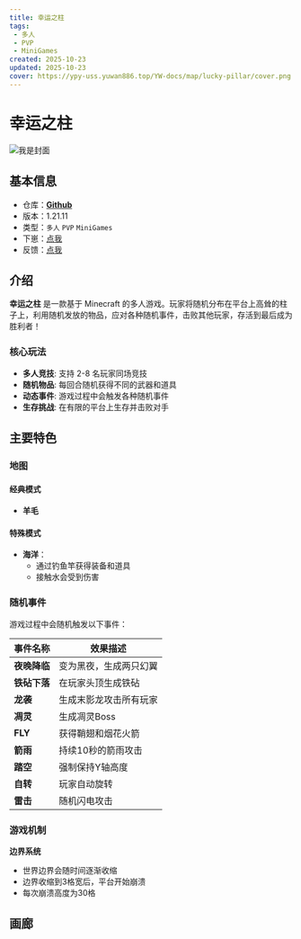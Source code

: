 ```yaml
---
title: 幸运之柱
tags: 
 - 多人
 - PVP
 - MiniGames
created: 2025-10-23
updated: 2025-10-23
cover: https://ypy-uss.yuwan886.top/YW-docs/map/lucky-pillar/cover.png
---
```


# 幸运之柱
![我是封面](https://ypy-uss.yuwan886.top/YW-docs/map/lucky-pillar/cover.png)
## 基本信息

- 仓库：[**Github**](https://github.com/YuWan886/Lucky-Pillar)
- 版本：1.21.11
- 类型：`多人` `PVP` `MiniGames`
- 下崽：[点我](https://pan.quark.cn/s/f1c7b348f3c0)
- 反馈：[点我](https://docs.qq.com/smartsheet/DUUt2UHZvS2RpaUtC?tab=BB08J2)

## 介绍

**幸运之柱** 是一款基于 Minecraft 的多人游戏。玩家将随机分布在平台上高耸的柱子上，利用随机发放的物品，应对各种随机事件，击败其他玩家，存活到最后成为胜利者！

### 核心玩法
- **多人竞技**: 支持 2-8 名玩家同场竞技
- **随机物品**: 每回合随机获得不同的武器和道具
- **动态事件**: 游戏过程中会触发各种随机事件
- **生存挑战**: 在有限的平台上生存并击败对手

## 主要特色

### 地图

#### **经典模式**
- **羊毛**

#### **特殊模式**
- **海洋**：
  - 通过钓鱼竿获得装备和道具
  - 接触水会受到伤害

### 随机事件

游戏过程中会随机触发以下事件：

| 事件名称 | 效果描述 |
|---------|----------|
| **夜晚降临** | 变为黑夜，生成两只幻翼 |
| **铁砧下落** | 在玩家头顶生成铁砧 |
| **龙袭** | 生成末影龙攻击所有玩家 | 
| **凋灵** | 生成凋灵Boss | 
| **FLY** | 获得鞘翅和烟花火箭 | 
| **箭雨** | 持续10秒的箭雨攻击 | 
| **踏空** | 强制保持Y轴高度 | 
| **自转** | 玩家自动旋转 | 
| **雷击** | 随机闪电攻击 | 


### 游戏机制

**边界系统**
- 世界边界会随时间逐渐收缩
- 边界收缩到3格宽后，平台开始崩溃
- 每次崩溃高度为30格

## 画廊

<Gallery :images="[
  { src: 'https://ypy-uss.yuwan886.top/YW-docs/map/lucky-pillar/1.png' },
  { src: 'https://ypy-uss.yuwan886.top/YW-docs/map/lucky-pillar/2.png' }
]" />